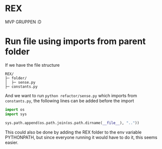 # REX

MVP GRUPPEN :D


# Run file using imports from parent folder

If we have the file structure

```
REX/
├─ folder/
│  ├─ sense.py
├─ constants.py
```

And we want to run `python refactor/sense.py` which imports from `constants.py`, the following lines can be added before the import

```py
import os
import sys

sys.path.append(os.path.join(os.path.dirname(__file__), ".."))
```

This could also be done by adding the REX folder to the env variable PYTHONPATH, but since everyone running it would have to do it, this seems easier.
